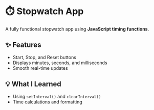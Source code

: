 # ⏱️ Stopwatch App

A fully functional stopwatch app using **JavaScript timing functions**.

## ✨ Features
- Start, Stop, and Reset buttons
- Displays minutes, seconds, and milliseconds
- Smooth real-time updates

## 💡 What I Learned
- Using `setInterval()` and `clearInterval()`
- Time calculations and formatting
